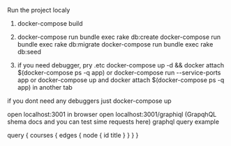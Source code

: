 Run the project localy
1) docker-compose build

2)  docker-compose run bundle exec rake db:create
    docker-compose run bundle exec rake db:migrate
    docker-compose run bundle exec rake db:seed

3) if you need debugger, pry .etc
    docker-compose up -d && docker attach $(docker-compose ps -q app) or
    docker-compose run --service-ports app or 
    docker-compose up and docker attach $(docker-compose ps -q app) in another tab

  if you dont need any debuggers just
    docker-compose up

open localhost:3001 in browser
open localhost:3001/graphiql (GrapqhQL shema docs and you can test sime requests here)
graphql query example

query {
  courses {
    edges {
      node {
        id
        title
      }
    }
  }
}